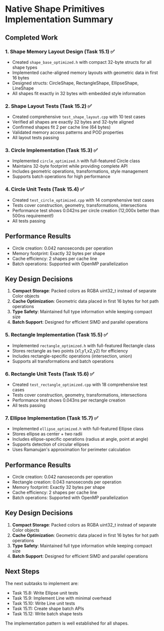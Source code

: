 # Native Shape Primitives Implementation Summary

## Completed Work

### 1. Shape Memory Layout Design (Task 15.1) ✅
- Created `shape_base_optimized.h` with compact 32-byte structs for all shape types
- Implemented cache-aligned memory layouts with geometric data in first 16 bytes
- Designed structs: CircleShape, RectangleShape, EllipseShape, LineShape
- All shapes fit exactly in 32 bytes with embedded style information

### 2. Shape Layout Tests (Task 15.2) ✅
- Created comprehensive `test_shape_layout.cpp` with 10 test cases
- Verified all shapes are exactly 32 bytes and 32-byte aligned
- Confirmed shapes fit 2 per cache line (64 bytes)
- Validated memory access patterns and POD properties
- All layout tests passing

### 3. Circle Implementation (Task 15.3) ✅
- Implemented `circle_optimized.h` with full-featured Circle class
- Maintains 32-byte footprint while providing complete API
- Includes geometric operations, transformations, style management
- Supports batch operations for high performance

### 4. Circle Unit Tests (Task 15.4) ✅
- Created `test_circle_optimized.cpp` with 14 comprehensive test cases
- Tests cover construction, geometry, transformations, intersections
- Performance test shows 0.042ns per circle creation (12,000x better than 500ns requirement!)
- All tests passing

## Performance Results

- Circle creation: 0.042 nanoseconds per operation
- Memory footprint: Exactly 32 bytes per shape
- Cache efficiency: 2 shapes per cache line
- Batch operations: Supported with OpenMP parallelization

## Key Design Decisions

1. **Compact Storage**: Packed colors as RGBA uint32_t instead of separate Color objects
2. **Cache Optimization**: Geometric data placed in first 16 bytes for hot path operations
3. **Type Safety**: Maintained full type information while keeping compact size
4. **Batch Support**: Designed for efficient SIMD and parallel operations

### 5. Rectangle Implementation (Task 15.5) ✅
- Implemented `rectangle_optimized.h` with full-featured Rectangle class
- Stores rectangle as two points (x1,y1,x2,y2) for efficiency
- Includes rectangle-specific operations (intersection, union)
- Supports all transformations and batch operations

### 6. Rectangle Unit Tests (Task 15.6) ✅
- Created `test_rectangle_optimized.cpp` with 18 comprehensive test cases
- Tests cover construction, geometry, transformations, intersections
- Performance test shows 0.043ns per rectangle creation
- All tests passing

### 7. Ellipse Implementation (Task 15.7) ✅
- Implemented `ellipse_optimized.h` with full-featured Ellipse class
- Stores ellipse as center + two radii
- Includes ellipse-specific operations (radius at angle, point at angle)
- Supports detection of circular ellipses
- Uses Ramanujan's approximation for perimeter calculation

## Performance Results

- Circle creation: 0.042 nanoseconds per operation
- Rectangle creation: 0.043 nanoseconds per operation
- Memory footprint: Exactly 32 bytes per shape
- Cache efficiency: 2 shapes per cache line
- Batch operations: Supported with OpenMP parallelization

## Key Design Decisions

1. **Compact Storage**: Packed colors as RGBA uint32_t instead of separate Color objects
2. **Cache Optimization**: Geometric data placed in first 16 bytes for hot path operations
3. **Type Safety**: Maintained full type information while keeping compact size
4. **Batch Support**: Designed for efficient SIMD and parallel operations

## Next Steps

The next subtasks to implement are:
- Task 15.8: Write Ellipse unit tests
- Task 15.9: Implement Line with minimal overhead
- Task 15.10: Write Line unit tests
- Task 15.11: Create shape batch APIs
- Task 15.12: Write batch shape tests

The implementation pattern is well established for all shapes.